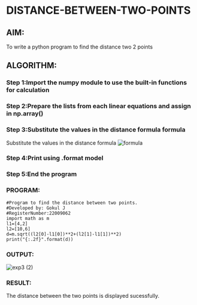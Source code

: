 # DISTANCE-BETWEEN-TWO-POINTS

## AIM:
To write a python program to find the distance two 2 points
## ALGORITHM:
### Step 1:Import the numpy module to use the built-in functions for calculation 
### Step 2:Prepare the lists from each linear equations and assign in np.array() 
### Step 3:Substitute the values in the distance formula formula 
Substitute the values in the distance formula  ![formula](/formula.jpg)
### Step 4:Print using .format model 
### Step 5:End the program 
### PROGRAM:
```
#Program to find the distance between two points.
#Developed by: Gokul J
#RegisterNumber:22009062
import math as m
l1=[4,2]
l2=[10,6]
d=m.sqrt((l2[0]-l1[0])**2+(l2[1]-l1[1])**2)
print("{:.2f}".format(d))
```

### OUTPUT:
![exp3 (2)](https://user-images.githubusercontent.com/121165938/209552778-ef02a3f4-649b-4cbb-8ac6-182c459d1f86.png)



### RESULT:
The distance between the two points is displayed sucessfully.

